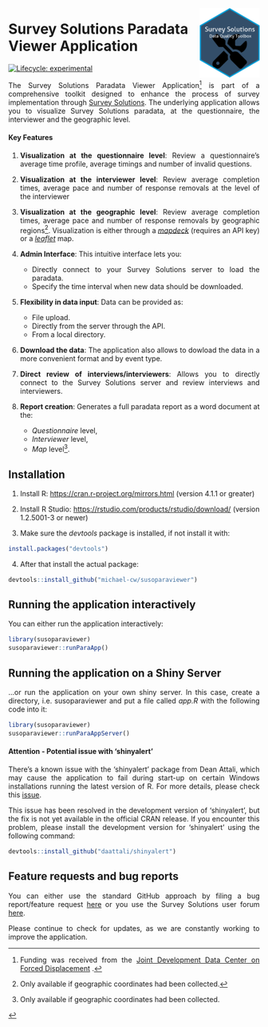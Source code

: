 
<!-- README.md is generated from README.Rmd. Please edit that file -->

<a href='https://docs.mysurvey.solutions/'><img src="man/figures/susotools.png" style="float:right; height:139px;"/></a>

# Survey Solutions Paradata Viewer Application

<!-- badges: start -->

[![Lifecycle:
experimental](https://img.shields.io/badge/lifecycle-experimental-orange.svg)](https://lifecycle.r-lib.org/articles/stages.html#experimental)
<!-- badges: end -->

<div align="justify">

The Survey Solutions Paradata Viewer Application[^1] is part of a
comprehensive toolkit designed to enhance the process of survey
implementation through [Survey
Solutions](https://docs.mysurvey.solutions/). The underlying application
allows you to visualize Survey Solutions paradata, at the questionnaire,
the interviewer and the geographic level.

#### Key Features

1.  **Visualization at the questionnaire level**: Review a
    questionnaire’s average time profile, average timings and number of
    invalid questions.

2.  **Visualization at the interviewer level**: Review average
    completion times, average pace and number of response removals at
    the level of the interviewer

3.  **Visualization at the geographic level**: Review average completion
    times, average pace and number of response removals by geographic
    regions[^2]. Visualization is either through a
    [*mapdeck*](https://cran.r-project.org/web/packages/mapdeck/vignettes/mapdeck.html)
    (requires an API key) or a
    [*leaflet*](https://rstudio.github.io/leaflet/) map.

4.  **Admin Interface**: This intuitive interface lets you:

    - Directly connect to your Survey Solutions server to load the
      paradata.
    - Specify the time interval when new data should be downloaded.

5.  **Flexibility in data input**: Data can be provided as:

    - File upload.
    - Directly from the server through the API.
    - From a local directory.

6.  **Download the data**: The application also allows to dowload the
    data in a more convenient format and by event type.

7.  **Direct review of interviews/interviewers**: Allows you to directly
    connect to the Survey Solutions server and review interviews and
    interviewers.

8.  **Report creation**: Generates a full paradata report as a word
    document at the:

    - *Questionnaire* level,
    - *Interviewer* level,
    - *Map* level[^3].

## Installation

1.  Install R: <https://cran.r-project.org/mirrors.html> (version 4.1.1
    or greater)

2.  Install R Studio: <https://rstudio.com/products/rstudio/download/>
    (version 1.2.5001-3 or newer)

3.  Make sure the *devtools* package is installed, if not install it
    with:

``` r
install.packages("devtools")
```

4.  After that install the actual package:

``` r
devtools::install_github("michael-cw/susoparaviewer")
```

## Running the application interactively

You can either run the application interactively:

``` r
library(susoparaviewer)
susoparaviewer::runParaApp()
```

## Running the application on a Shiny Server

…or run the application on your own shiny server. In this case, create a
directory, i.e. susoparaviewer and put a file called *app.R* with the
following code into it:

``` r
library(susoparaviewer)
susoparaviewer::runParaAppServer()
```

#### Attention - Potential issue with ‘shinyalert’

There’s a known issue with the ‘shinyalert’ package from Dean Attali,
which may cause the application to fail during start-up on certain
Windows installations running the latest version of R. For more details,
please check this
[issue](https://github.com/daattali/shinyalert/issues/75).

This issue has been resolved in the development version of ‘shinyalert’,
but the fix is not yet available in the official CRAN release. If you
encounter this problem, please install the development version for
‘shinyalert’ using the following command:

``` r
devtools::install_github("daattali/shinyalert")
```

## Feature requests and bug reports

You can either use the standard GitHub approach by filing a bug
report/feature request
[here](https://github.com/michael-cw/SurveySolutionsAPI/issues) or you
use the Survey Solutions user forum
[here](https://forum.mysurvey.solutions/c/api/13).

Please continue to check for updates, as we are constantly working to
improve the application.

[^1]: Funding was received from the [Joint Development Data Center on
    Forced Displacement](https://www.jointdatacenter.org/) .

[^2]: Only available if geographic coordinates had been collected.

[^3]: Only available if geographic coordinates had been collected.

    </div>
